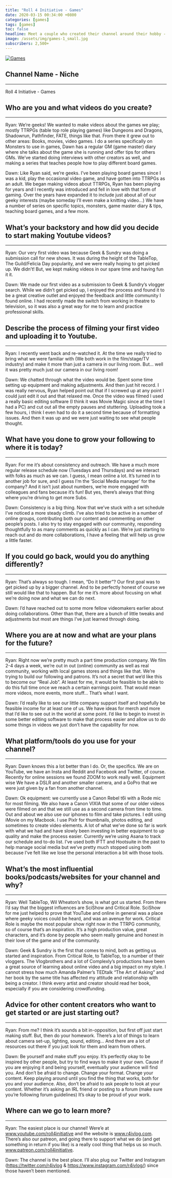 ```yaml
---
title: "Roll 4 Initiative - Games"
date: 2020-03-15 00:34:00 +0800
categories: [games]
tags: [games]
toc: false
headline: Meet a couple who created their channel around their hobby - TTRPGs, and how they have evolved over time.
image: /assets/img/games-1_small.jpg
subscribers: 2,500+
---
```


[![Games](/assets/img/games-1.png)](https://www.youtube.com/watch?v=9FAwCliXR0o)

## Channel Name - Niche
_______________________

Roll 4 Initiative - Games


## Who are you and what videos do you create?
_____________________________________________

Ryan: We’re geeks! We wanted to make videos about the games we play; mostly TTRPGs (table top role playing games) like Dungeons and Dragons, Shadowrun, Pathfinder, FATE, things like that. From there it grew out to other areas: Books, movies, video games. I do a series specifically on Monsters to use in games, Dawn has a regular GM (game master) diary where she talks about the game she is running and offer tips for others GMs.
We’ve started doing interviews with other creators as well, and making a series that teaches people how to play different board games.

Dawn: Like Ryan said, we’re geeks. I’ve been playing board games since I was a kid, play the occasional video game, and have gotten into TTRPGs as an adult. We began making videos about TTRPGs, Ryan has been playing for years and I recently was introduced and fell in love with that form of gaming. Over the years have expanded it to include just about all of our geeky interests (maybe someday I’ll even make a knitting video…)
We have a number of series on specific topics, monsters, game master diary & tips, teaching board games, and a few more.

## What’s your backstory and how did you decide to start making Youtube videos?
_______________________________________________________________________________

Ryan: Our very first video was because Geek & Sundry was doing a submission call for new shows. It was during the height of the TableTop, The Guild/Felicia Day popularity, and we were really hoping to get picked up. We didn’t! But, we kept making videos in our spare time and having fun it it.

Dawn: We made our first video as a submission to Geek & Sundry’s vlogger search. While we didn’t get picked up, I enjoyed the process and found it to be a great creative outlet and enjoyed the feedback and little community I found online. I had recently made the switch from working in theatre to television, so it was also a great way for me to learn and practice professional skills.



## Describe the process of filming your first video and uploading it to Youtube.
________________________________________________________________________________

Ryan: I recently went back and re-watched it. At the time we really tried to bring what we were familiar with (We both work in the film/stage/TV industry) and make it more than just a camera in our living room. But… well it was pretty much just our camera in our living room!


Dawn: We chatted through what the video would be. Spent some time setting up equipment and making adjustments. And then just hit record. I was really nervous, Ryan helped point out that if I screwed up at any point I could just edit it out and that relaxed me. Once the video was filmed I used a really basic editing software (I think it was Movie Magic since at the time I had a PC) and cut out all the empty pauses and stuttering. Uploading took a few hours, i think I even had to do it a second time because of formatting issues. And then it was up and we were just waiting to see what people thought.



## What have you done to grow your following to where it is today?
__________________________________________________________________

Ryan: For me it’s about consistency and outreach. We have a much more regular release schedule now (Tuesdays and Thursdays) and we interact with folks as much as we can. I guess, I mean online a lot. It’s turned in to another job for sure, and I guess I’m the ‘Social Media manager’ for the company?
And it isn’t just about numbers, we’re more engaged with colleagues and fans because it’s fun! But yes, there’s always that thing where you’re driving to get more Subs.


 Dawn: Consistency is a big thing. Now that we’ve stuck with a set schedule I’ve noticed a more steady climb. I’ve also tried to be active in a number of online groups, contributing both our content and commenting on other people’s posts. I also try to stay engaged with our community, responding thoughtfully to as many comments as quickly as I can. We’re just starting to reach out and do more collaborations, I have a feeling that will help us grow a little faster.

## If you could go back, would you do anything differently?
___________________________________________________________

Ryan: That’s always so tough. I mean, “Do it better”? Our first goal was to get picked up by a bigger channel. And to be perfectly honest of course we still would like that to happen. But for me it’s more about focusing on what we’re doing now and what we can do next.


 Dawn: I’d have reached out to some more fellow videomakers earlier about doing collaborations. Other than that, there are a bunch of little tweaks and adjustments but most are things I’ve just learned through doing.



## Where you are at now and what are your plans for the future?
_______________________________________________________________

Ryan: Right now we’re pretty much a part time production company. We film 2-4 days a week, we’re out in out (online) community as well as real community, working with local games stores and things like that. We’re trying to build our following and patrons. It’s not a secret that we’d like this to become our “Real Job”. At least for me, it would be feasible to be able to do this full time once we reach a certain earnings point. That would mean more videos, more events, more stuff… That’s what I want.


 Dawn: I’d really like to see our little company support itself and hopefully be feasible income for at least one of us. We have ideas for merch and more that I’d like to see out in the world at some point. I’d like to begin to invest in some better editing software to make that process easier and allow us to do some things in videos we just don’t have the capability for now.


## What platform/tools do you use for your channel?
___________________________________________________

Ryan: Dawn knows this a lot better than I do. Or, the specifics. We are on YouTube, we have an Insta and Reddit and Facebook and Twitter, of course. Recently for online sessions we found ZOOM to work really well.
Equipment wise We have a DSLR and another smaller camera, and a GoPro that we were just given by a fan from another channel.


 Dawn: Ok equipment: we currently use a Canon Rebel t6i with a Rode mic for most filming. We also have a Canon VIXIA that some of our older videos were filmed on and that we still use as a second camera from time to time. Out and about we also use our iphones to film and take pictures. I edit using iMovie on my Macbook. I use Pixlr for thumbnails, photos editing, and sometimes to create video elements. A lot of what we’ve done so far is work with what we had and have slowly been investing in better equipment to up quality and make the process easier.
Currently we’re using Asana to track our schedule and to-do list. I’ve used both IFTT and Hootsuite in the past to help manage social media but we’ve pretty much stopped using both because I’ve felt like we lose the personal interaction a bit with those tools.

## What’s the most influential books/podcasts/websites for your channel and why?
________________________________________________________________________________

Ryan: Well TableTop, Wil Wheaton’s show, is what got us started. From there I’d say that the biggest influences are SciShow and Critical Role. SciShow for me just helped to prove that YouTube and online in general was a place where geeky voices could be heard, and was an avenue for work.
Critical Role is maybe the most popular show right now in the TTRPG community, so of course that’s an inspiration. It’s a high production value, great characters, and it’s done by people who seem really genuine and honest in their love of the game and of the community.


 Dawn: Geek & Sundry is the first that comes to mind, both as getting us started and inspiration. From Critical Role, to TableTop, to a number of their vloggers.
The Vlogbrothers and a lot of Complexly’s productions have been a great source of learning about online video and a big impact on my style.
I cannot stress how much Amanda Palmer’s TEDtalk “The Art of Asking” and her book by the same title has affected my attitude and relationship with being a creator. I think every artist and creator should read her book, especially if you are considering crowdfunding.


## Advice for other content creators who want to get started or are just starting out?
______________________________________________________________________________________

Ryan: From me? I think it’s sounds a bit in-opposition, but first off just start making stuff. But, then do your homework. There’s a lot of things to learn about camera set-up, lighting, sound, editing… And there are a lot of resources out there if you just look for them and learn from others.


 Dawn: Be yourself and make stuff you enjoy. It’s perfectly okay to be inspired by other people, but try to find ways to make it your own. Cause if you are enjoying it and being yourself, eventually your audience will find you. And don’t be afraid to change. Change your format. Change your content. Keep playing around until you find the thing that works, both for you and your audience.
Also, don’t be afraid to ask people to look at your content. Whether it’s asking an IRL friend or posting to a forum (make sure you’re following forum guidelines) It’s okay to be proud of your work.

## Where can we go to learn more?
_________________________________

Ryan: The easiest place is our channel! Were’e at www.youtube.com/roll4initiative and the website is www.r4ivlog.com.  There’s also our patreon, and going there to support what we do (and get something in return if you like) is a really cool thing that helps us so much. www.patreon.com/roll4initiative.


Dawn: The channel is the best place. I’ll also plug our Twitter and Instagram (https://twitter.com/r4ivlog  & https://www.instagram.com/r4ivlog/) since those haven’t been mentioned.
